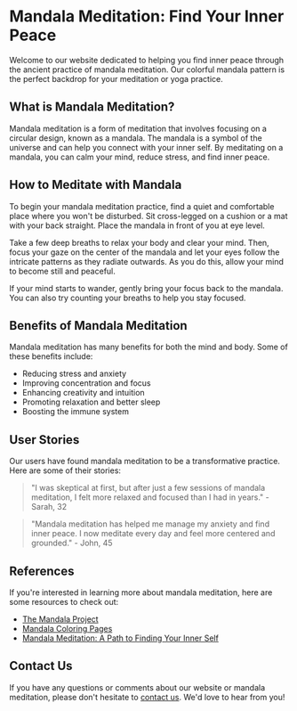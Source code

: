 <!--
Write me content for website with wallpaper which alt text is:

"A colorful mandala pattern for a yoga or meditation website"

The name/title of the page should not be 1:1 copy of the alt text but rather a real content of the website which is using this wallpaper.

- Use markdown format 
- Start with the heading
- The content should look like a real website 
- Include real sections like references, contact, user stories, etc. use things relevant to the page purpose.
- Feel free to use structure like headings, bullets, numbering, blockquotes, paragraphs, horizontal lines, etc.
- You can use formatting like bold or _italic_
- You can include UTF-8 emojis
- Links should be only #hash anchors (and you can refer to the document itself)
- Do not include images
-->

<!--font:Poppins-->

# Mandala Meditation: Find Your Inner Peace

Welcome to our website dedicated to helping you find inner peace through the ancient practice of mandala meditation. Our colorful mandala pattern is the perfect backdrop for your meditation or yoga practice.

## What is Mandala Meditation?

Mandala meditation is a form of meditation that involves focusing on a circular design, known as a mandala. The mandala is a symbol of the universe and can help you connect with your inner self. By meditating on a mandala, you can calm your mind, reduce stress, and find inner peace.

## How to Meditate with Mandala

To begin your mandala meditation practice, find a quiet and comfortable place where you won't be disturbed. Sit cross-legged on a cushion or a mat with your back straight. Place the mandala in front of you at eye level.

Take a few deep breaths to relax your body and clear your mind. Then, focus your gaze on the center of the mandala and let your eyes follow the intricate patterns as they radiate outwards. As you do this, allow your mind to become still and peaceful.

If your mind starts to wander, gently bring your focus back to the mandala. You can also try counting your breaths to help you stay focused.

## Benefits of Mandala Meditation

Mandala meditation has many benefits for both the mind and body. Some of these benefits include:

- Reducing stress and anxiety
- Improving concentration and focus
- Enhancing creativity and intuition
- Promoting relaxation and better sleep
- Boosting the immune system

## User Stories

Our users have found mandala meditation to be a transformative practice. Here are some of their stories:

> "I was skeptical at first, but after just a few sessions of mandala meditation, I felt more relaxed and focused than I had in years." - Sarah, 32

> "Mandala meditation has helped me manage my anxiety and find inner peace. I now meditate every day and feel more centered and grounded." - John, 45

## References

If you're interested in learning more about mandala meditation, here are some resources to check out:

- [The Mandala Project](#)
- [Mandala Coloring Pages](#)
- [Mandala Meditation: A Path to Finding Your Inner Self](#)

## Contact Us

If you have any questions or comments about our website or mandala meditation, please don't hesitate to [contact us](#). We'd love to hear from you!
